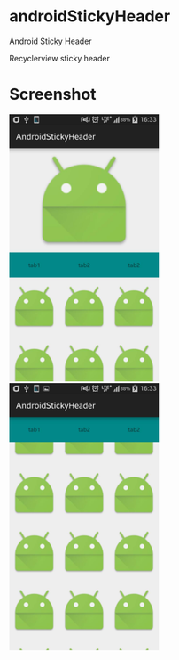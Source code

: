 # androidStickyHeader
Android Sticky Header

Recyclerview sticky header

# Screenshot
<img src="https://github.com/LJAYMORI/androidStickyHeader/blob/master/screenshot/screenshot1.jpg" width="270" height="480"/>
<img src="https://github.com/LJAYMORI/androidStickyHeader/blob/master/screenshot/screenshot2.jpg" width="270" height="480"/>